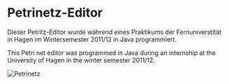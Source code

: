 # Petrinetz-Editor

Dieser Petritz-Editor wurde während eines Praktikums der Fernuniverstität in Hagen im Wintersemester 2011/12 in Java programmiert.

This Petri net editor was programmed in Java during an internship at the University of Hagen in the winter semester 2011/12.


![Petrinetz](https://github.com/MK2345/PetrinetzEditor/assets/24621381/7061d494-6057-4e70-97ac-0eb04adac753)

